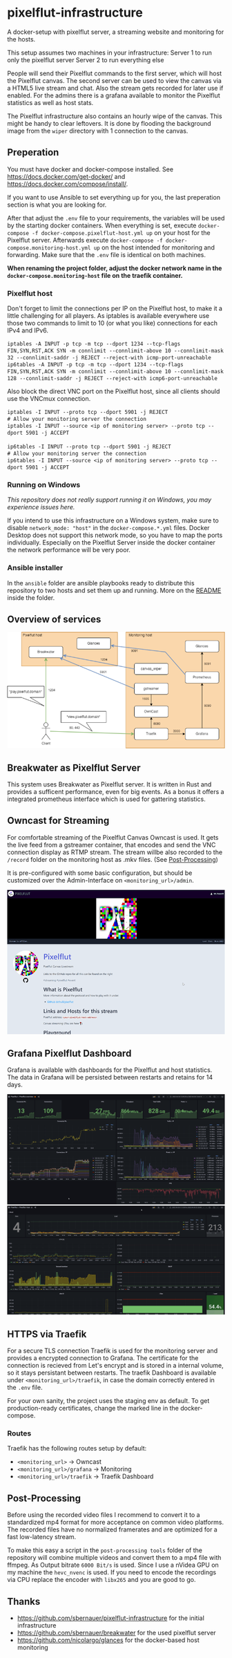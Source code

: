 # pixelflut-infrastructure

A docker-setup with pixelflut server, a streaming website and monitoring for the hosts.

This setup assumes two machines in your infrastructure:
Server 1 to run only the pixelflut server
Server 2 to run everything else

People will send their Pixelflut commands to the first server, which will host the Pixelflut canvas.
The second server can be used to view the canvas via a HTML5 live stream and chat.
Also the stream gets recorded for later use if enabled.
For the admins there is a grafana available to monitor the Pixelflut statistics as well as host stats.

The Pixelflut infrastructure also contains an hourly wipe of the canvas.
This might be handy to clear leftovers.
It is done by flooding the background image from the `wiper` directory with 1 connection to the canvas.

## Preperation

You must have docker and docker-compose installed. See https://docs.docker.com/get-docker/ and https://docs.docker.com/compose/install/.

If you want to use Ansible to set everything up for you, the last preperation section is what you are looking for.

After that adjust the `.env` file to your requirements, the variables will be used by the starting docker containers.
When everything is set, execute `docker-compose -f docker-compose.pixelflut-host.yml up` on your host for the Pixelflut server.
Afterwards execute `docker-compose -f docker-compose.monitoring-host.yml up` on the host intended for monitoring and forwarding.
Make sure that the `.env` file is identical on both machines.

**When renaming the project folder, adjust the docker network name in the `docker-compose.monitoring-host` file on the traefik container.**

### Pixelflut host

Don't forget to limit the connections per IP on the Pixelflut host, to make it a little challenging for all players.
As iptables is available everywhere use those two commands to limit to 10 (or what you like) connections for each IPv4 and IPv6.

```shell
iptables -A INPUT -p tcp -m tcp --dport 1234 --tcp-flags FIN,SYN,RST,ACK SYN -m connlimit --connlimit-above 10 --connlimit-mask 32 --connlimit-saddr -j REJECT --reject-with icmp-port-unreachable
ip6tables -A INPUT -p tcp -m tcp --dport 1234 --tcp-flags FIN,SYN,RST,ACK SYN -m connlimit --connlimit-above 10 --connlimit-mask 128 --connlimit-saddr -j REJECT --reject-with icmp6-port-unreachable
```

Also block the direct VNC port on the Pixelflut host, since all clients should use the VNCmux connection.

```shell
iptables -I INPUT --proto tcp --dport 5901 -j REJECT
# Allow your monitoring server the connection
iptables -I INPUT --source <ip of monitoring server> --proto tcp --dport 5901 -j ACCEPT

ip6tables -I INPUT --proto tcp --dport 5901 -j REJECT
# Allow your monitoring server the connection
ip6tables -I INPUT --source <ip of monitoring server> --proto tcp --dport 5901 -j ACCEPT

```

### Running on Windows

*This repository does not really support running it on Windows, you may experience issues here.*

If you intend to use this infrastructure on a Windows system, make sure to disable `network_mode: "host"` in the `docker-compose.*.yml` files.
Docker Desktop does not support this network mode, so you have to map the ports individually.
Especially on the Pixelflut Server inside the docker container the network performance will be very poor. 

### Ansible installer

In the `ansible` folder are ansible playbooks ready to distribute this repository to two hosts and set them up and running.
More on the [README](ansible/README.md) inside the folder.

## Overview of services

![Overview of services](docs/images/services.drawio.png?raw=true "Overview of services")

## Breakwater as Pixelflut Server

This system uses Breakwater as Pixelflut server. It is written in Rust and provides a sufficent performance, even for big events.
As a bonus it offers a integrated prometheus interface which is used for gattering statistics.

## Owncast for Streaming

For comfortable streaming of the Pixelflut Canvas Owncast is used.
It gets the live feed from a gstreamer container, that encodes and send the VNC connection display as RTMP stream.
The stream willbe also recorded to the `/record` folder on the monitoring host as .mkv files. (See [Post-Processing](#post-processing))

It is pre-configured with some basic configuration, but should be customized over the Admin-Interface on `<monitoring_url>/admin`.

![Owncast UI](docs/images/owncast.png)

## Grafana Pixelflut Dashboard

Grafana is available with dashboards for the Pixelflut and host statistics.
The data in Grafana will be persisted between restarts and retains for 14 days.

![Grafana Pixelflut Dashboard](docs/images/pixelflut-dashboard.png) ![Grafana Hosts Dashboard](docs/images/host-dashboard.png)

## HTTPS via Traefik

For a secure TLS connection Traefik is used for the monitoring server and provides a encrypted connection to Grafana.
The certificate for the connection is recieved from Let's encrypt and is stored in a internal volume, so it stays persistant between restarts.
The traefik Dashboard is available under `<monitoring_url>/traefik`, in case the domain correctly entered in the `.env` file.

For your own sanity, the project uses the staging env as default. To get production-ready certificates, change the marked line in the docker-compose.

### Routes

Traefik has the following routes setup by default:

* `<monitoring_url>` -> Owncast
* `<monitoring_url>/grafana` -> Monitoring
* `<monitoring_url>/traefik` -> Traefik Dashboard

## Post-Processing

Before using the recorded video files I recommend to convert it to a standardized mp4 format for more acceptance on common video platforms.
The recorded files have no normalized framerates and are optimized for a fast low-latency stream.

To make this easy a script in the `post-processing tools` folder of the repository will combine multiple videos and convert them to a mp4
file with ffmpeg.
As Output bitrate `6000 Bit/s` is used.
Since I use a nVidea GPU on my machine the `hevc_nvenc` is used.
If you need to encode the recordings via CPU replace the encoder with `libx265` and you are good to go.

## Thanks

* https://github.com/sbernauer/pixelflut-infrastructure for the initial infrastructure
* https://github.com/sbernauer/breakwater for the used pixelflut server
* https://github.com/nicolargo/glances for the docker-based host monitoring
